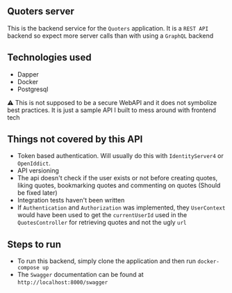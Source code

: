 ## Quoters server

This is the backend service for the `Quoters` application. It is a `REST API` backend so expect more server calls than with using a `GraphQL` backend

## Technologies used

- Dapper
- Docker
- Postgresql

:warning: This is not supposed to be a secure WebAPI and it does not symbolize best practices. It is just a sample API I built to mess around with frontend tech

## Things not covered by this API

- Token based authentication. Will usually do this with `IdentityServer4` or `OpenIddict`.
- API versioning
- The api doesn't check if the user exists or not before creating quotes, liking quotes, bookmarking quotes and commenting on quotes (Should be fixed later)
- Integration tests haven't been written
- If `Authentication` and `Authorization` was implemented, they `UserContext` would have been used to get the `currentUserId` used in the `QuotesController` for retrieving quotes and not the ugly `url`

## Steps to run

- To run this backend, simply clone the application and then run `docker-compose up`
- The `Swagger` documentation can be found at `http://localhost:8000/swagger`
